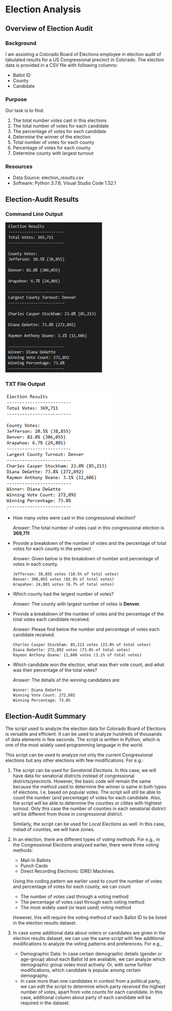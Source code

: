 # Election Analysis

## Overview of Election Audit

### Background
I am assisting a Colorado Board of Elections employee in election audit of tabulated results for a US Congressional precinct in Colorado. The election data is provided in a CSV file with following columns:

* Ballot ID
* County
* Candidate

### Purpose
 Our task is to find:
1. The total number votes cast in this elections
2. The total number of votes for each candidate
3. The percentage of votes for each candidate
4. Determine the winner of the election
5. Total number of votes for each county
6. Percentage of votes for each county
7. Determine county with largest turnout   

### Resources
- Data Source: election_results.csv
- Software: Python 3.7.6; Visual Studio Code 1.52.1
## Election-Audit Results

### Command Line Output

![terminal_output](./images/terminal_output.PNG)

### TXT File Output

![notepad_output](./images/notepad_output.PNG)

* How many votes were cast in this congressional election?
   
    *Answer:* The total number of votes cast in this congressional election is **369,711**
    

* Provide a breakdown of the number of votes and the percentage of total votes for each county in the precinct

    *Answer:* Given below is the breakdown of number and percentage of votes in each county.

    ```
    Jefferson: 38,855 votes (10.5% of total votes)
    Denver: 306,055 votes (82.8% of total votes)
    Arapahoe: 24,801 votes (6.7% of total votes)
    ```
* Which county had the largest number of votes?

    *Answer:* The county with largest number of votes is **Denver**.

* Provide a breakdown of the number of votes and the percentage of the total votes each candidate received.

    *Answer:* Please find below the number and percentage of votes each candidate received.

    ```
    Charles Casper Stockham: 85,213 votes (23.0% of total votes)
    Diana DeGette: 272,892 votes (73.8% of total votes)
    Raymon Anthony Doane: 11,606 votes (3.1% of total votes)
    ```

* Which candidate won the election, what was their vote count, and what was their percentage of the total votes?

   *Answer:* The details of the winning candidates are:
    ```
    Winner: Diana DeGette
    Winning Vote Count: 272,892
    Winning Percentage: 73.8%
    ```
## Election-Audit Summary

The script used to analyze the election data for Colorado Board of Elections is versatile and efficient. It can be used to analyze hundreds of thousands of data elements in few seconds. The script is written in Python, which is one of the most widely used programming language in the world. 

This script can be used to analyze not only the current Congressional elections but any other elections with few modifications. For e.g.:

 1. The script can be used for *Senatorial Elections*. In this case, we will have data for  senatorial districts instead of congressional districts/precincts. However, the basic code will remain the same because the method used to determine the winner is same in both types of elections. I.e. based on popular votes. The script will still be able to count the number (and percentage) of votes for each candidate. Also, the script will be able to determine the counties or citites with hightest turnout. Only this case the number of counties in each senatorial district will be different from those in congressional district.
 
    Similarly, the script can be used for *Local Elections* as well. In this case, instad of counties, we will have zones. 

 2. In an election, there are different types of *voting methods*. For e.g., in the Congressional Elections analyzed earlier, there were three voting methods: 
    * Mail-In Ballots 
    * Punch Cards 
    * Direct Recording Electronic (DRE) Machines.  

    Using the coding pattern we earlier used to count the number of votes and percentage of votes for each county, we can count 
    
    * The number of votes cast through a voting method
    * The percentage of votes cast through each voting method
    * The most widely used (or least used) voting method 
    
    However, this will require the voting method of each Ballot ID to be listed in the election results dataset.

3. In case some additional data about voters or candidates are given in the election results dataset, we can use the same script with few additional modifications to analyze the voting patterns and preferences. For e.g.,

    * Demographic Data: In case certain demographic details (gender or age-group) about each Ballot Id are available, we can analyze which demographic group votes most actively. Or, with some further modifications, which candidate is popular among certain demography.
    * In case more than one candidates in contest from a political party, we can edit the script to determine which party received the highest number of votes, apart from vote counts for each candidate. In this case, additional column about party of each candidate will be required in the dataset. 



